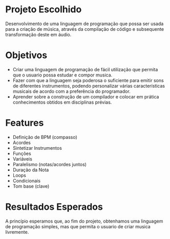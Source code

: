 # Projeto Escolhido
Desenvolvimento de uma linguagem de programação que possa ser usada para a criação de música, através da compilação de código e subsequente transformação deste em áudio.

# Objetivos
- Criar uma linguagem de programação de fácil utilização que permita que o usuario possa estudar e compor musica.
- Fazer com que a linguagem seja poderosa o suficiente para emitir sons de diferentes instrumentos, podendo personalizar várias características musicais de acordo com a preferência do programador.
- Aprender sobre a construção de um compilador e colocar em prática conhecimentos obtidos em disciplinas prévias.

# Features
- Definição de BPM (compasso)
- Acordes
- Sintetizar Instrumentos
- Funções
- Variáveis
- Paralelismo (notas/acordes juntos)
- Duração da Nota
- Loops
- Condicionais
- Tom base (clave)

# Resultados Esperados
A princípio esperamos que, ao fim do projeto, obtenhamos uma linguagem de programação simples, mas que permita o usuario de criar musica livremente.
